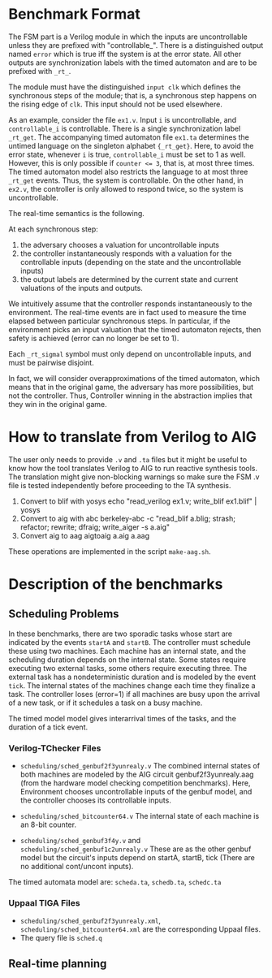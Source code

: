 # Benchmark Format
The FSM part is a Verilog module in which the inputs are uncontrollable unless they are prefixed with "controllable_".
There is a distinguished output named `error` which is true iff the system is at the error state.
All other outputs are synchronization labels with the timed automaton and are to be prefixed with `_rt_`.

The module must have the distinguished `input clk` which defines the synchronous steps of the module;
that is, a synchronous step happens on the rising edge of `clk`. This input should not be used elsewhere.

As an example, consider the file `ex1.v`. Input `i` is uncontrollable, and `controllable_i` is controllable. There is a single synchronization label `_rt_get`. The accompanying timed automaton file `ex1.ta` determines the untimed language on the singleton alphabet `{_rt_get}`.
Here, to avoid the error state, whenever `i` is true, `controllable_i` must be set to 1 as well. However, this is only possible if `counter <= 3`, that is,
at most three times. The timed automaton model also restricts the language to at most three `_rt_get` events.
Thus, the system is controllable.
On the other hand, in `ex2.v`, the controller is only allowed to respond twice, so the system is uncontrollable.

The real-time semantics is the following. 

At each synchronous step:
1. the adversary chooses a valuation for uncontrollable inputs
2. the controller instantaneously responds with a valuation for the controllable inputs (depending on the state and the uncontrollable inputs)
3. the output labels are determined by the current state and current valuations of the inputs and outputs. 

We intuitively assume that the controller responds instantaneously to the environment. The real-time events are in fact used to measure the time elapsed
between particular synchronous steps. In particular, if the environment picks an input valuation that the timed automaton rejects, then safety is achieved
(error can no longer be set to 1).

Each `_rt_sigmal` symbol must only depend on uncontrollable inputs, and must be pairwise disjoint.

In fact, we will consider overapproximations of the timed automaton, which means that in the original game, the adversary has more possibilities, but not the controller. Thus, Controller winning in the abstraction implies that they win in the original game.

# How to translate from Verilog to AIG
The user only needs to provide `.v` and `.ta` files but it might be useful to know how the tool translates Verilog to AIG to run reactive synthesis tools.
The translation might give non-blocking warnings so make sure the FSM .v file is tested independently before proceeding to the TA synthesis.

1. Convert to blif with yosys
    echo "read_verilog ex1.v; write_blif ex1.blif" | yosys
2. Convert to aig with abc
    berkeley-abc -c "read_blif a.blig; strash; refactor; rewrite; dfraig; write_aiger -s a.aig"
3. Convert aig to aag
    aigtoaig a.aig a.aag

These operations are implemented in the script `make-aag.sh`.

# Description of the benchmarks
## Scheduling Problems
In these benchmarks, there are two sporadic tasks whose start are indicated by the events `startA` and `startB`.
The controller must schedule these using two machines. Each machine has an internal state,
and the scheduling duration depends on the internal state. Some states require executing two external tasks, some others require executing three.
The external task has a nondeterministic duration and is modeled by the event `tick`.
The internal states of the machines change each time they finalize a task.
The controller loses (error=1) if all machines are busy upon the arrival of a new task, or if it schedules a task on a busy machine.

The timed model model gives interarrival times of the tasks, and the duration of a tick event.

### Verilog-TChecker Files
- `scheduling/sched_genbuf2f3yunrealy.v`
  The combined internal states of both machines are modeled by the AIG circuit genbuf2f3yunrealy.aag (from the hardware model checking competition benchmarks).
  Here, Environment chooses uncontrollable inputs of the genbuf model, and the controller chooses its controllable inputs.
- `scheduling/sched_bitcounter64.v`
  The internal state of each machine is an 8-bit counter.

- `scheduling/sched_genbuf3f4y.v` and `scheduling/sched_genbuf1c2unrealy.v`
  These are as the other genbuf model but the circuit's inputs depend on startA, startB, tick (There are no additional cont/uncont inputs).

The timed automata model are: `scheda.ta`, `schedb.ta`, `schedc.ta`

### Uppaal TIGA Files
- `scheduling/sched_genbuf2f3yunrealy.xml`, `scheduling/sched_bitcounter64.xml` are the corresponding Uppaal files.
- The query file is `sched.q`

## Real-time planning